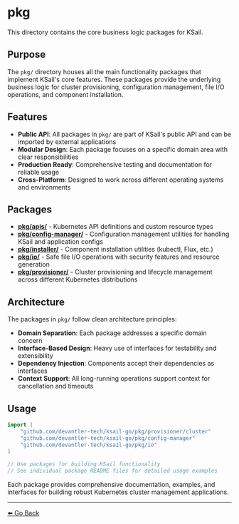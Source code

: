 # pkg

This directory contains the core business logic packages for KSail.

## Purpose

The `pkg/` directory houses all the main functionality packages that implement KSail's core features. These packages provide the underlying business logic for cluster provisioning, configuration management, file I/O operations, and component installation.

## Features

- **Public API**: All packages in `pkg/` are part of KSail's public API and can be imported by external applications
- **Modular Design**: Each package focuses on a specific domain area with clear responsibilities
- **Production Ready**: Comprehensive testing and documentation for reliable usage
- **Cross-Platform**: Designed to work across different operating systems and environments

## Packages

- **[pkg/apis/](./apis/cluster/v1alpha1/README.md)** - Kubernetes API definitions and custom resource types
- **[pkg/config-manager/](./config-manager/README.md)** - Configuration management utilities for handling KSail and application configs
- **[pkg/installer/](./installer/README.md)** - Component installation utilities (kubectl, Flux, etc.)
- **[pkg/io/](./io/README.md)** - Safe file I/O operations with security features and resource generation
- **[pkg/provisioner/](./provisioner/README.md)** - Cluster provisioning and lifecycle management across different Kubernetes distributions

## Architecture

The packages in `pkg/` follow clean architecture principles:

- **Domain Separation**: Each package addresses a specific domain concern
- **Interface-Based Design**: Heavy use of interfaces for testability and extensibility  
- **Dependency Injection**: Components accept their dependencies as interfaces
- **Context Support**: All long-running operations support context for cancellation and timeouts

## Usage

```go
import (
    "github.com/devantler-tech/ksail-go/pkg/provisioner/cluster"
    "github.com/devantler-tech/ksail-go/pkg/config-manager"
    "github.com/devantler-tech/ksail-go/pkg/io"
)

// Use packages for building KSail functionality
// See individual package README files for detailed usage examples
```

Each package provides comprehensive documentation, examples, and interfaces for building robust Kubernetes cluster management applications.

---

[⬅️ Go Back](../README.md)
